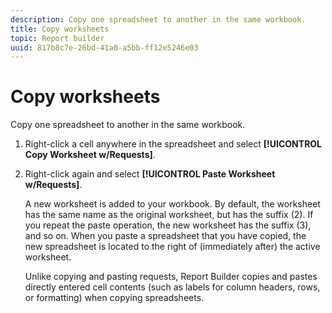```yaml
---
description: Copy one spreadsheet to another in the same workbook.
title: Copy worksheets
topic: Report builder
uuid: 817b8c7e-26bd-41a0-a5bb-ff12e5246e03
---
```


# Copy worksheets

Copy one spreadsheet to another in the same workbook.

1. Right-click a cell anywhere in the spreadsheet and select **[!UICONTROL Copy Worksheet w/Requests]**.
1. Right-click again and select **[!UICONTROL Paste Worksheet w/Requests]**.

   A new worksheet is added to your workbook. By default, the worksheet has the same name as the original worksheet, but has the suffix (2). If you repeat the paste operation, the new worksheet has the suffix (3), and so on. When you paste a spreadsheet that you have copied, the new spreadsheet is located to the right of (immediately after) the active worksheet.

   Unlike copying and pasting requests, Report Builder copies and pastes directly entered cell contents (such as labels for column headers, rows, or formatting) when copying spreadsheets.
